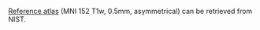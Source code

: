 [Reference atlas](http://nist.mni.mcgill.ca/icbm-152-nonlinear-atlases-2009/) (MNI 152 T1w, 0.5mm, asymmetrical) can be retrieved from NIST.
